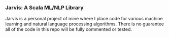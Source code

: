 ### Jarvis: A Scala ML/NLP Library
Jarvis is a personal project of mine where I place code for various machine learning and natural language processing algorithms. There is no guarantee all of the code in this repo will be fully commented or tested.
